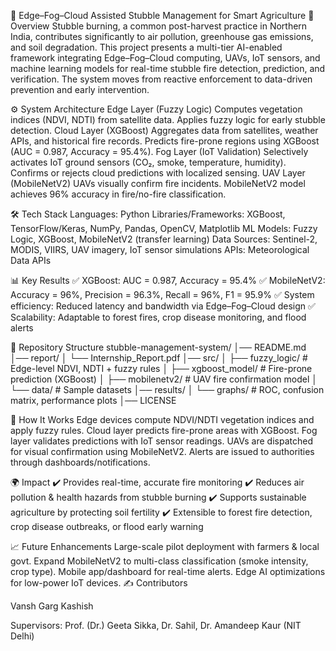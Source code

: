 🌾 Edge–Fog–Cloud Assisted Stubble Management for Smart Agriculture
📌 Overview
Stubble burning, a common post-harvest practice in Northern India, contributes significantly to air pollution, greenhouse gas emissions, and soil degradation.
This project presents a multi-tier AI-enabled framework integrating Edge–Fog–Cloud computing, UAVs, IoT sensors, and machine learning models for real-time stubble fire detection, prediction, and verification.
The system moves from reactive enforcement to data-driven prevention and early intervention.

⚙️ System Architecture
Edge Layer (Fuzzy Logic)
Computes vegetation indices (NDVI, NDTI) from satellite data.
Applies fuzzy logic for early stubble detection.
Cloud Layer (XGBoost)
Aggregates data from satellites, weather APIs, and historical fire records.
Predicts fire-prone regions using XGBoost (AUC = 0.987, Accuracy = 95.4%).
Fog Layer (IoT Validation)
Selectively activates IoT ground sensors (CO₂, smoke, temperature, humidity).
Confirms or rejects cloud predictions with localized sensing.
UAV Layer (MobileNetV2)
UAVs visually confirm fire incidents.
MobileNetV2 model achieves 96% accuracy in fire/no-fire classification.

🛠️ Tech Stack
Languages: Python
Libraries/Frameworks: XGBoost, TensorFlow/Keras, NumPy, Pandas, OpenCV, Matplotlib
ML Models: Fuzzy Logic, XGBoost, MobileNetV2 (transfer learning)
Data Sources: Sentinel-2, MODIS, VIIRS, UAV imagery, IoT sensor simulations
APIs: Meteorological Data APIs

📊 Key Results
✅ XGBoost: AUC = 0.987, Accuracy = 95.4%
✅ MobileNetV2: Accuracy = 96%, Precision = 96.3%, Recall = 96%, F1 = 95.9%
✅ System efficiency: Reduced latency and bandwidth via Edge–Fog–Cloud design
✅ Scalability: Adaptable to forest fires, crop disease monitoring, and flood alerts

📂 Repository Structure
stubble-management-system/
│── README.md
│── report/
│   └── Internship_Report.pdf
│── src/
│   ├── fuzzy_logic/       # Edge-level NDVI, NDTI + fuzzy rules
│   ├── xgboost_model/     # Fire-prone prediction (XGBoost)
│   ├── mobilenetv2/       # UAV fire confirmation model
│   └── data/              # Sample datasets
│── results/
│   └── graphs/            # ROC, confusion matrix, performance plots
│── LICENSE

🚀 How It Works
Edge devices compute NDVI/NDTI vegetation indices and apply fuzzy rules.
Cloud layer predicts fire-prone areas with XGBoost.
Fog layer validates predictions with IoT sensor readings.
UAVs are dispatched for visual confirmation using MobileNetV2.
Alerts are issued to authorities through dashboards/notifications.

🌍 Impact
✔️ Provides real-time, accurate fire monitoring
✔️ Reduces air pollution & health hazards from stubble burning
✔️ Supports sustainable agriculture by protecting soil fertility
✔️ Extensible to forest fire detection, crop disease outbreaks, or flood early warning

📈 Future Enhancements
Large-scale pilot deployment with farmers & local govt.
Expand MobileNetV2 to multi-class classification (smoke intensity, crop type).
Mobile app/dashboard for real-time alerts.
Edge AI optimizations for low-power IoT devices.
✍️ Contributors

Vansh Garg
Kashish

Supervisors: Prof. (Dr.) Geeta Sikka, Dr. Sahil, Dr. Amandeep Kaur (NIT Delhi)
